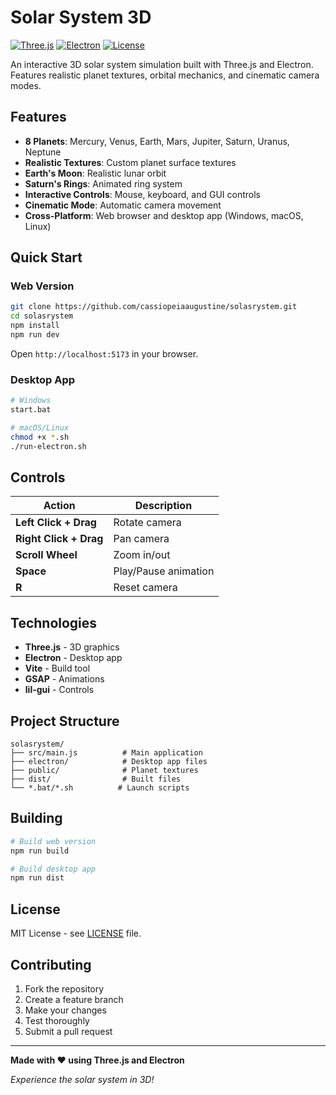# Solar System 3D

[![Three.js](https://img.shields.io/badge/Three.js-0.158.0-orange.svg)](https://threejs.org/)
[![Electron](https://img.shields.io/badge/Electron-38.3.0-blue.svg)](https://electronjs.org/)
[![License](https://img.shields.io/badge/License-MIT-green.svg)](LICENSE)

An interactive 3D solar system simulation built with Three.js and Electron. Features realistic planet textures, orbital mechanics, and cinematic camera modes.

## Features

- **8 Planets**: Mercury, Venus, Earth, Mars, Jupiter, Saturn, Uranus, Neptune
- **Realistic Textures**: Custom planet surface textures
- **Earth's Moon**: Realistic lunar orbit
- **Saturn's Rings**: Animated ring system
- **Interactive Controls**: Mouse, keyboard, and GUI controls
- **Cinematic Mode**: Automatic camera movement
- **Cross-Platform**: Web browser and desktop app (Windows, macOS, Linux)

## Quick Start

### Web Version
```bash
git clone https://github.com/cassiopeiaaugustine/solasrystem.git
cd solasrystem
npm install
npm run dev
```
Open `http://localhost:5173` in your browser.

### Desktop App
```bash
# Windows
start.bat

# macOS/Linux
chmod +x *.sh
./run-electron.sh
```

## Controls

| Action | Description |
|--------|-------------|
| **Left Click + Drag** | Rotate camera |
| **Right Click + Drag** | Pan camera |
| **Scroll Wheel** | Zoom in/out |
| **Space** | Play/Pause animation |
| **R** | Reset camera |

## Technologies

- **Three.js** - 3D graphics
- **Electron** - Desktop app
- **Vite** - Build tool
- **GSAP** - Animations
- **lil-gui** - Controls

## Project Structure

```
solasrystem/
├── src/main.js          # Main application
├── electron/            # Desktop app files
├── public/              # Planet textures
├── dist/                # Built files
└── *.bat/*.sh          # Launch scripts
```

## Building

```bash
# Build web version
npm run build

# Build desktop app
npm run dist
```

## License

MIT License - see [LICENSE](LICENSE) file.

## Contributing

1. Fork the repository
2. Create a feature branch
3. Make your changes
4. Test thoroughly
5. Submit a pull request

---

**Made with ❤️ using Three.js and Electron**

*Experience the solar system in 3D!*